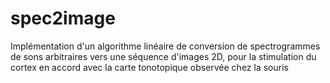 # spec2image

Implémentation d'un algorithme linéaire de conversion de spectrogrammes de sons arbitraires vers une séquence d'images 2D, pour la stimulation du cortex en accord avec la carte tonotopique observée chez la souris
